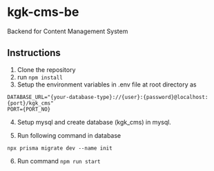 # kgk-cms-be
Backend for Content Management System

## Instructions

1. Clone the repository
2. run `npm install`
3. Setup the environment variables in .env file at root directory as
```
DATABASE_URL="{your-database-type}://{user}:{password}@localhost:{port}/kgk_cms"
PORT={PORT_NO}
```
4. Setup mysql and create database (kgk_cms) in mysql.

5. Run following command in database
```
npx prisma migrate dev --name init
```
6. Run command
```npm run start```

